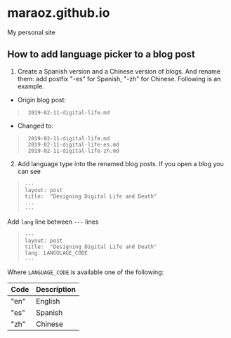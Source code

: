 # maraoz.github.io
My personal site

## How to add language picker to a blog post

1. Create a Spanish version and a Chinese version of blogs. And rename them: add postfix "-es" for Spanish, "-zh" for Chinese. Following is an example.

- Origin blog post: 
>      2019-02-11-digital-life.md

- Changed to:
>      2019-02-11-digital-life.md
>      2019-02-11-digital-life-es.md
>      2019-02-11-digital-life-zh.md

2. Add language type into the renamed blog posts. If you open a blog you can see 

    
>     ---
>     layout: post
>     title:  "Designing Digital Life and Death"
>     ...
>     ---
  Add `lang` line between `---` lines

>     ---
>     layout: post
>     title:  "Designing Digital Life and Death"
>     lang: LANGULAGE_CODE
>     ---  

  Where `LANGUAGE_CODE` is available one of the following:

| Code | Description |
| ---- | ----------- |
| "en" | English |
| "es" | Spanish |
| "zh" | Chinese |

